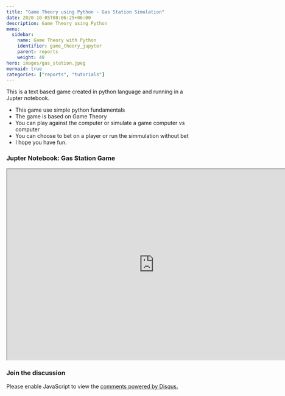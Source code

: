```yaml
---
title: "Game Theory using Python - Gas Station Simulation"
date: 2020-10-05T08:06:25+06:00
description: Game Theory using Python
menu:
  sidebar:
    name: Game Theory with Python
    identifier: game_theory_jupyter
    parent: reports
    weight: 40
hero: images/gas_station.jpeg
mermaid: true
categories: ["reports", "tutorials"]
---
```


This is a text based game created in python language and running in a Jupter notebook.

- This game use simple python fundamentals
- The game is based on Game Theory
- You can play against the computer or simulate a game computer vs computer
- You can choose to bet on a player or run the simmulation without bet
- I hope you have fun.

### Jupter Notebook: Gas Station Game

<iframe src="https://notebooks.gesis.org/binder/jupyter/user/fdesena-notebooks-6vgcmtwk/lab/tree/gas_station_pygame.ipynb" width="772" height="500"></iframe>

### Join the discussion
<script id="dsq-count-scr' src="//felipesena.disqus.com/count.is" async></script>
<div id="disqus_thread"></div>
<script>
    /**
    *  RECOMMENDED CONFIGURATION VARIABLES: EDIT AND UNCOMMENT THE SECTION BELOW TO INSERT DYNAMIC VALUES FROM YOUR PLATFORM OR CMS.
    *  LEARN WHY DEFINING THESE VARIABLES IS IMPORTANT: https://disqus.com/admin/universalcode/#configuration-variables    */
    /*
    var disqus_config = function () {
    this.page.url = PAGE_URL;  // Replace PAGE_URL with your page's canonical URL variable
    this.page.identifier = PAGE_IDENTIFIER; // Replace PAGE_IDENTIFIER with your page's unique identifier variable
    };
    */
    (function() { // DON'T EDIT BELOW THIS LINE
    var d = document, s = d.createElement('script');
    s.src = 'https://felipesena.disqus.com/embed.js';
    s.setAttribute('data-timestamp', +new Date());
    (d.head || d.body).appendChild(s);
    })();
</script>
<noscript>Please enable JavaScript to view the <a href="https://disqus.com/?ref_noscript">comments powered by Disqus.</a></noscript>